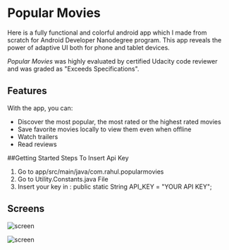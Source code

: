 # Popular Movies

Here is a fully functional and colorful android app which I made from scratch for Android Developer Nanodegree program.
This app reveals the power of adaptive UI both for phone and tablet devices.

*Popular Movies* was highly evaluated by certified Udacity code reviewer and was graded as "Exceeds Specifications".

## Features

With the app, you can:
* Discover the most popular, the most rated or the highest rated movies
* Save favorite movies locally to view them even when offline
* Watch trailers
* Read reviews

##Getting Started
Steps To Insert Api Key<br/>
1. Go to app/src/main/java/com.rahul.popularmovies<br/>
2. Go to Utility.Constants.java File<br/>
3. Insert your key in :  public static String API_KEY = "YOUR API KEY";<br/>

## Screens
![screen](../master/screens/list.png)

![screen](../master/screens/detail.png)


